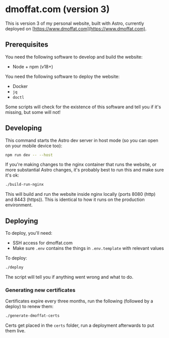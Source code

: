 # dmoffat.com (version 3)

This is version 3 of my personal website, built with Astro, currently deployed on [https://www.dmoffat.com](https://www.dmoffat.com).


## Prerequisites

You need the following software to develop and build the website:
- Node + npm (v18+)

You need the following software to deploy the website:
- Docker
- `jq`
- `doctl`

Some scripts will check for the existence of this software and tell you if it's missing, but some will not!

## Developing

This command starts the Astro dev server in host mode (so you can open on your mobile device too):

```bash
npm run dev -- --host
```

If you're making changes to the nginx container that runs the website, or more substantial Astro changes, it's probably best to run this and make sure it's ok:

```bash
./build-run-nginx
```

This will build and run the website inside nginx locally (ports 8080 (http) and 8443 (https)). This is identical to how it runs on the production environment.

## Deploying

To deploy, you'll need:
- SSH access for dmoffat.com
- Make sure `.env` contains the things in `.env.template` with relevant values

To deploy:

```bash
./deploy
```

The script will tell you if anything went wrong and what to do.


### Generating new certificates

Certificates expire every three months, run the following (followed by a deploy) to renew them:

```bash
./generate-dmoffat-certs
```

Certs get placed in the `certs` folder, run a deployment afterwards to put them live.